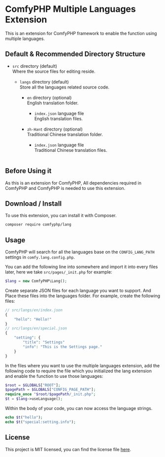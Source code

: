 # ComfyPHP Multiple Languages Extension

This is an extension for ComfyPHP framework to enable the function using multiple languages.

## Default & Recommended Directory Structure

-   `src` directory (default) <br/>
    Where the source files for editing reside. <br/><br/>
    -   `langs` directory (default) <br/>
        Store all the languages related source code. <br/><br/>
        -   `en` directory (optional) <br/>
            English translation folder. <br/><br/>
            -   `index.json` language file <br/>
                English translation files. <br/><br/>
        -   `zh-Hant` directory (optional) <br/>
            Traditional Chinese translation folder. <br/><br/>
            -   `index.json` language file <br/>
                Traditional Chinese translation files. <br/><br/>

## Before Using it

As this is an extension for ComfyPHP, All dependencies required in ComfyPHP and ComfyPHP is needed to use this extension.

## Download / Install

To use this extension, you can install it with Composer.

```bash
composer require comfyphp/lang
```

## Usage

ComfyPHP will search for all the languages base on the `CONFIG_LANG_PATH` settings in `comfy.lang.config.php`.

You can add the following line into somewhere and import it into every files later, here we take `src/pages/_init.php` for example:

```php
$lang = new ComfyPHP\Lang();
```

Create separate JSON files for each language you want to support. And Place these files into the languages folder. For example, create the following files:

```php
// src/langs/en/index.json
{
    "hello": "Hello!"
}
// src/langs/en/special.json
{
    "setting": {
        "title": "Settings"
        "info": "This is the Settings page."
    }
}
```

In the files where you want to use the multiple languages extension, add the following code to require the file which you initialized the lang extension and enable the function to use those languages:

```php
$root = $GLOBALS["ROOT"];
$pagePath = $GLOBALS["CONFIG_PAGE_PATH"];
require_once "$root/$pagePath/_init.php";
$t = $lang->useLanguage();
```

Within the body of your code, you can now access the language strings.

```php
echo $t("hello");
echo $t("special:setting.info");
```

## License

This project is MIT licensed, you can find the license file [here](./LICENSE).
